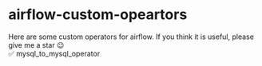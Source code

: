 # airflow-custom-opeartors
Here are some custom operators for airflow.
If you think it is useful, please give me a star :wink: <br>
:white_check_mark: mysql_to_mysql_operator